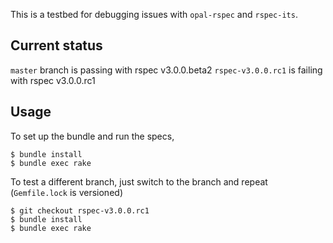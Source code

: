 This is a testbed for debugging issues with `opal-rspec` and `rspec-its`.

## Current status

`master` branch is passing with rspec v3.0.0.beta2
`rspec-v3.0.0.rc1` is failing with rspec v3.0.0.rc1

## Usage

To set up the bundle and run the specs,

```
$ bundle install
$ bundle exec rake
```

To test a different branch, just switch to the branch and repeat (`Gemfile.lock` is versioned)

```
$ git checkout rspec-v3.0.0.rc1
$ bundle install
$ bundle exec rake
```
